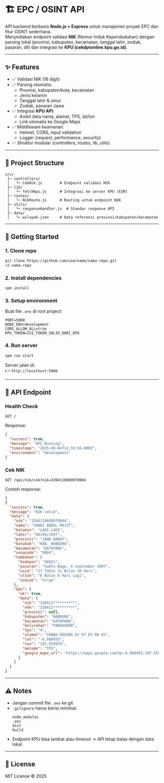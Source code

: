# 🏗️ EPC / OSINT API

API backend berbasis **Node.js + Express** untuk manajemen proyek EPC dan fitur OSINT sederhana.  
Menyediakan endpoint validasi **NIK** (Nomor Induk Kependudukan) dengan parsing lokal (provinsi, kabupaten, kecamatan, tanggal lahir, zodiak, pasaran, dll) dan integrasi ke **KPU (cekdptonline.kpu.go.id)**.

---

## ✨ Features

- ✅ Validasi NIK (16 digit)
- ✅ Parsing otomatis:
  - Provinsi, kabupaten/kota, kecamatan
  - Jenis kelamin
  - Tanggal lahir & umur
  - Zodiak, pasaran Jawa
- ✅ Integrasi **KPU API**:
  - Ambil data nama, alamat, TPS, lat/lon
  - Link otomatis ke Google Maps
- ✅ Middleware keamanan:
  - Helmet, CORS, input validation
  - Logger (request, performance, security)
- ✅ Struktur modular (controllers, routes, lib, utils)

---

## 📂 Project Structure

```
src/
 ├─ controllers/
 │   └─ CekNik.js        # Endpoint validasi NIK
 ├─ lib/
 │   └─ fetchKpu.js      # Integrasi ke server KPU (ESM)
 ├─ routes/
 │   └─ NikRoute.js      # Routing untuk endpoint NIK
 ├─ utils/
 │   └─ responseHandler.js  # Standar response API
 ├─ data/
 │   └─ wilayah.json     # Data referensi provinsi/kabupaten/kecamatan
```

---

## 🚀 Getting Started

### 1. Clone repo

```bash
git clone https://github.com/username/nama-repo.git
cd nama-repo
```

### 2. Install dependencies

```bash
npm install
```

### 3. Setup environment

Buat file `.env` di root project:

```env
PORT=5000
NODE_ENV=development
CORS_ALLOW_ALL=true
KPU_TOKEN=ISI_TOKEN_VALID_DARI_KPU
```

### 4. Run server

```bash
npm run start
```

Server jalan di:  
👉 `http://localhost:5000`

---

## 📡 API Endpoint

### Health Check

```http
GET /
```

Response:

```json
{
  "success": true,
  "message": "API Running",
  "timestamp": "2025-09-04T12:34:56.000Z",
  "environment": "development"
}
```

### Cek NIK

```http
GET /api/nik/cek?nik=3204110609970004
```

Contoh response:

```json
{
{
  "success": true,
  "message": "NIK valid",
  "data": {
    "nik": "3204110609970004",
    "nama": "SANDI ABDUL MAJIT",
    "kelamin": "LAKI-LAKI",
    "lahir": "06/09/1997",
    "provinsi": "JAWA BARAT",
    "kotakab": "KAB. BANDUNG",
    "kecamatan": "KATAPANG",
    "uniqcode": "0004",
    "tambahan": {
      "kodepos": "40921",
      "pasaran": "Sabtu Wage, 6 September 1997",
      "usia": "27 Tahun 11 Bulan 30 Hari",
      "ultah": "0 Bulan 0 Hari Lagi",
      "zodiak": "Virgo"
    },
    "kpu": {
      "ok": true,
      "data": {
        "nik": "320411**********",
        "nkk": "320411**********",
        "provinsi": null,
        "kabupaten": "BANDUNG",
        "kecamatan": "KATAPANG",
        "kelurahan": "PANGAUBAN",
        "tps": "4",
        "alamat": "TANAH KOSONG DI RT 03 RW 03",
        "lat": "-6.988455",
        "lon": "107.559976",
        "metode": "TPS",
        "google_maps_url": "https://maps.google.com?q=-6.988455,107.559976"
      }
    }
  }
}
```

---

## ⚠️ Notes

- Jangan commit file `.env` ke git.
- `.gitignore` harus berisi minimal:
  ```
  node_modules
  .env
  dist
  build
  ```
- Endpoint KPU bisa lambat atau timeout → API tetap balas dengan data lokal.

---

## 📜 License

MIT License © 2025
